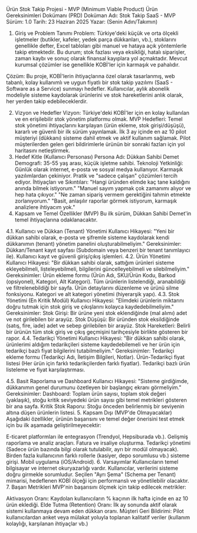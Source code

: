 Ürün Stok Takip Projesi - MVP (Minimum Viable Product) Ürün Gereksinimleri Dokümanı (PRD)
Doküman Adı: Stok Takip SaaS - MVP
Sürüm: 1.0
Tarih: 23 Haziran 2025
Yazar: (Senin Adın/Takımın)
1. Giriş ve Problem Tanımı
Problem: Türkiye'deki küçük ve orta ölçekli işletmeler (butikler, kafeler, yedek parça dükkanları, vb.), stoklarını genellikle defter, Excel tabloları gibi manuel ve hataya açık yöntemlerle takip etmektedir. Bu durum; stok fazlası veya eksikliği, hatalı siparişler, zaman kaybı ve sonuç olarak finansal kayıplara yol açmaktadır. Mevcut kurumsal çözümler ise genellikle KOBİ'ler için karmaşık ve pahalıdır.

Çözüm: Bu proje, KOBİ'lerin ihtiyaçlarına özel olarak tasarlanmış, web tabanlı, kolay kullanımlı ve uygun fiyatlı bir stok takip yazılımı (SaaS - Software as a Service) sunmayı hedefler. Kullanıcılar, aylık abonelik modeliyle sisteme kaydolarak ürünlerini ve stok hareketlerini anlık olarak, her yerden takip edebileceklerdir.

2. Vizyon ve Hedefler
Vizyon: Türkiye'deki KOBİ'ler için en kolay kullanılan ve en erişilebilir stok yönetim platformu olmak.
MVP Hedefleri:
Temel stok yönetimi ihtiyaçlarını karşılayan (ürün ekleme, stok girişi/düşüşü), kararlı ve güvenli bir ilk sürüm yayınlamak.
İlk 3 ay içinde en az 10 pilot müşteriyi (dükkanı) sisteme dahil etmek ve aktif kullanım sağlamak.
Pilot müşterilerden gelen geri bildirimlerle ürünün bir sonraki fazları için yol haritasını netleştirmek.
3. Hedef Kitle (Kullanıcı Personası)
Persona Adı: Dükkan Sahibi Demet
Demografi: 35-55 yaş arası, küçük işletme sahibi.
Teknoloji Yetkinliği: Günlük olarak internet, e-posta ve sosyal medya kullanıyor. Karmaşık yazılımlardan çekiniyor. Pratik ve "sadece çalışan" çözümleri tercih ediyor.
İhtiyaçları ve Sıkıntıları:
"Hangi üründen elimde kaç tane kaldığını anında bilmek istiyorum."
"Manuel sayım yapmak çok zamanımı alıyor ve hep hata çıkıyor."
"Ne zaman sipariş vermem gerektiğini tahmin etmekte zorlanıyorum."
"Basit, anlaşılır raporlar görmek istiyorum, karmaşık analizlere ihtiyacım yok."
4. Kapsam ve Temel Özellikler (MVP)
Bu ilk sürüm, Dükkan Sahibi Demet'in temel ihtiyaçlarına odaklanacaktır.

4.1. Kullanıcı ve Dükkan (Tenant) Yönetimi
Kullanıcı Hikayesi: "Yeni bir dükkan sahibi olarak, e-posta ve şifremle sisteme kaydolarak kendi dükkanımın (tenant) yönetim panelini oluşturabilmeliyim."
Gereksinimler:
Dükkan/Tenant kayıt sayfası (Subdomain veya benzeri bir tenant tanımlayıcı ile).
Kullanıcı kayıt ve güvenli giriş/çıkış işlemleri.
4.2. Ürün Yönetimi
Kullanıcı Hikayesi: "Bir dükkan sahibi olarak, sattığım ürünleri sisteme ekleyebilmeli, listeleyebilmeli, bilgilerini güncelleyebilmeli ve silebilmeliyim."
Gereksinimler:
Ürün ekleme formu (Ürün Adı, SKU/Ürün Kodu, Barkod (opsiyonel), Kategori, Alt Kategori).
Tüm ürünlerin listelendiği, aranabildiği ve filtrelenebildiği bir sayfa.
Ürün detaylarını düzenleme ve ürünü silme fonksiyonu.
Kategori ve alt kategori yönetimi (hiyerarşik yapı).
4.3. Stok Yönetimi (En Kritik Modül)
Kullanıcı Hikayesi: "Elimdeki ürünlerin miktarını doğru tutmak için stok giriş ve çıkışlarını kolayca kaydedebilmeliyim."
Gereksinimler:
Stok Girişi: Bir ürüne yeni stok eklendiğinde (mal alımı) adet ve not girilebilen bir arayüz.
Stok Düşüşü: Bir üründen stok eksildiğinde (satış, fire, iade) adet ve sebep girilebilen bir arayüz.
Stok Hareketleri: Belirli bir ürünün tüm stok giriş ve çıkış geçmişini tarihçesiyle birlikte gösteren bir rapor.
4.4. Tedarikçi Yönetimi
Kullanıcı Hikayesi: "Bir dükkan sahibi olarak, ürünlerimi aldığım tedarikçileri sisteme kaydedebilemeli ve her ürün için tedarikçi bazlı fiyat bilgilerini tutabilmeliyim."
Gereksinimler:
Tedarikçi ekleme formu (Tedarikçi Adı, İletişim Bilgileri, Notlar).
Ürün-Tedarikçi fiyat listesi (Her ürün için farklı tedarikçilerden farklı fiyatlar).
Tedarikçi bazlı ürün listeleme ve fiyat karşılaştırması.

4.5. Basit Raporlama ve Dashboard
Kullanıcı Hikayesi: "Sisteme girdiğimde, dükkanımın genel durumunu özetleyen bir başlangıç ekranı görmeliyim."
Gereksinimler:
Dashboard: Toplam ürün sayısı, toplam stok değeri (yaklaşık), stoğu kritik seviyedeki ürün sayısı gibi temel metrikleri gösteren bir ana sayfa.
Kritik Stok Raporu: Stoğu önceden belirlenmiş bir seviyenin altına düşen ürünlerin listesi.
5. Kapsam Dışı (MVP'de Olmayacaklar)
Aşağıdaki özellikler, ürünün başarısını ve temel değer önerisini test etmek için bu ilk aşamada geliştirilmeyecektir:

E-ticaret platformları ile entegrasyon (Trendyol, Hepsiburada vb.).
Gelişmiş raporlama ve analiz araçları.
Fatura ve irsaliye oluşturma.
Tedarikçi yönetimi (Sadece ürün bazında bilgi olarak tutulabilir, ayrı bir modül olmayacak).
Birden fazla kullanıcının farklı rollerle (kasiyer, depo sorumlusu vb.) sisteme girişi.
Mobil uygulama (iOS/Android).
6. Varsayımlar
Kullanıcıların temel bilgisayar ve internet okuryazarlığı vardır.
Kullanıcılar, verilerini sisteme doğru girmekle sorumludur.
Seçilen "Ayrı Şema" (Schema per Tenant) mimarisi, hedeflenen KOBİ ölçeği için performanslı ve yönetilebilir olacaktır.
7. Başarı Metrikleri
MVP'nin başarısını ölçmek için takip edilecek metrikler:

Aktivasyon Oranı: Kaydolan kullanıcıların % kaçının ilk hafta içinde en az 10 ürün eklediği.
Elde Tutma (Retention) Oranı: İlk ay sonunda aktif olarak sistemi kullanmaya devam eden dükkan oranı.
Müşteri Geri Bildirimi: Pilot kullanıcılardan anket veya mülakat yoluyla toplanan kalitatif veriler (kullanım kolaylığı, karşılanan ihtiyaçlar vb.)
